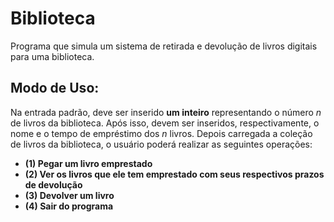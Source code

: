 # Biblioteca

Programa que simula um sistema de retirada e devolução de livros digitais para uma biblioteca.

## Modo de Uso:
Na entrada padrão, deve ser inserido **um inteiro** representando o número _n_ de livros da biblioteca. Após isso, devem ser inseridos, respectivamente, o nome e o tempo de empréstimo dos _n_ livros. 
Depois carregada a coleção de livros da biblioteca, o usuário poderá realizar as seguintes operações:
* **(1) Pegar um livro emprestado**
* **(2) Ver os livros que ele tem emprestado com seus respectivos prazos de devolução**
* **(3) Devolver um livro**
* **(4) Sair do programa**
